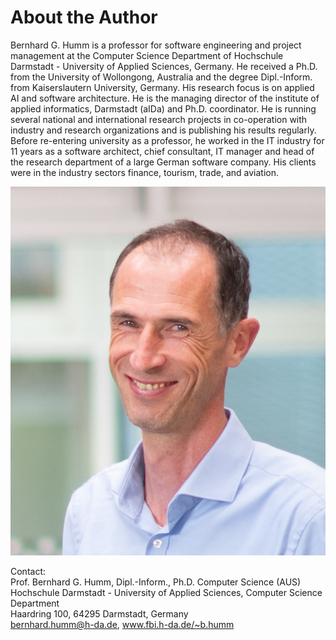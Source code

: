 # About the Author

Bernhard G. Humm is a professor for software engineering and project management at the Computer Science Department of Hochschule Darmstadt - University of Applied Sciences, Germany. He received a Ph.D. from the University of Wollongong, Australia and the degree Dipl.-Inform. from Kaiserslautern University, Germany. 
His research focus is on applied AI and software architecture. He is the managing director of the institute of applied informatics, Darmstadt (aIDa) and Ph.D. coordinator.  He is running several national and international research projects in co-operation with industry and research organizations and is publishing his results regularly. 
Before re-entering university as a professor, he worked in the IT industry for 11 years as a software architect, chief consultant, IT manager and head of the research department of a large German software company. His clients were in the industry sectors finance, tourism, trade, and aviation.

![](images/Humm.jpg)

Contact:  
Prof. Bernhard G. Humm, Dipl.-Inform., Ph.D. Computer Science (AUS)  
Hochschule Darmstadt - University of Applied Sciences, Computer Science Department  
Haardring 100, 64295 Darmstadt, Germany  
bernhard.humm@h-da.de, www.fbi.h-da.de/~b.humm
